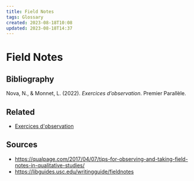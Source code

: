 ```yaml
---
title: Field Notes
tags: Glossary
created: 2023-08-18T10:08
updated: 2023-08-18T14:37
---
```

# Field Notes

## Bibliography 
Nova, N., & Monnet, L. (2022). _Exercices d’observation_. Premier Parallèle.

## Related
- [Exercices d'observation](reading/@novaExercicesObservation2022.md)

## Sources
- https://qualpage.com/2017/04/07/tips-for-observing-and-taking-field-notes-in-qualitative-studies/
- https://libguides.usc.edu/writingguide/fieldnotes